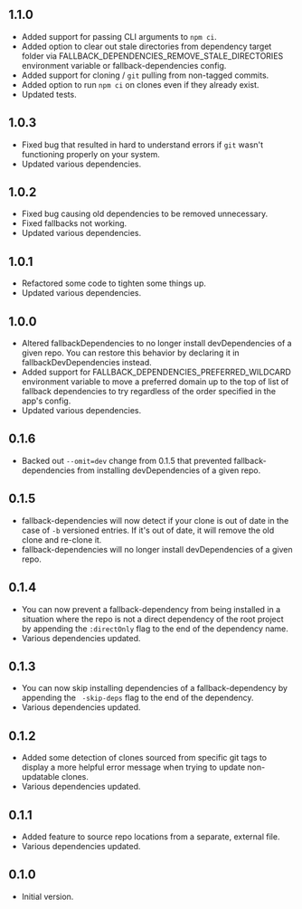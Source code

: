 ## 1.1.0

- Added support for passing CLI arguments to `npm ci`.
- Added option to clear out stale directories from dependency target folder via FALLBACK_DEPENDENCIES_REMOVE_STALE_DIRECTORIES environment variable or fallback-dependencies config.
- Added support for cloning / `git` pulling from non-tagged commits.
- Added option to run `npm ci` on clones even if they already exist.
- Updated tests.

## 1.0.3

- Fixed bug that resulted in hard to understand errors if `git` wasn't functioning properly on your system.
- Updated various dependencies.

## 1.0.2

- Fixed bug causing old dependencies to be removed unnecessary.
- Fixed fallbacks not working.
- Updated various dependencies.

## 1.0.1

- Refactored some code to tighten some things up.
- Updated various dependencies.

## 1.0.0

- Altered fallbackDependencies to no longer install devDependencies of a given repo. You can restore this behavior by declaring it in fallbackDevDependencies instead.
- Added support for FALLBACK_DEPENDENCIES_PREFERRED_WILDCARD environment variable to move a preferred domain up to the top of list of fallback dependencies to try regardless of the order specified in the app's config.
- Updated various dependencies.

## 0.1.6

- Backed out `--omit=dev` change from 0.1.5 that prevented fallback-dependencies from installing devDependencies of a given repo.

## 0.1.5

- fallback-dependencies will now detect if your clone is out of date in the case of `-b` versioned entries. If it's out of date, it will remove the old clone and re-clone it.
- fallback-dependencies will no longer install devDependencies of a given repo.

## 0.1.4

- You can now prevent a fallback-dependency from being installed in a situation where the repo is not a direct dependency of the root project by appending the `:directOnly` flag to the end of the dependency name.
- Various dependencies updated.

## 0.1.3

- You can now skip installing dependencies of a fallback-dependency by appending the ` -skip-deps` flag to the end of the dependency.
- Various dependencies updated.

## 0.1.2

- Added some detection of clones sourced from specific git tags to display a more helpful error message when trying to update non-updatable clones.
- Various dependencies updated.

## 0.1.1

- Added feature to source repo locations from a separate, external file.
- Various dependencies updated.

## 0.1.0

- Initial version.
